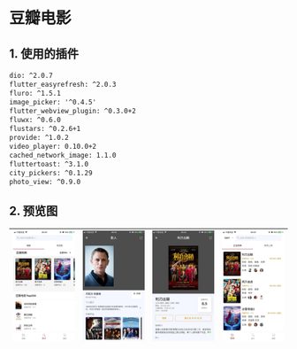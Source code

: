 # 豆瓣电影

## 1. 使用的插件

```flutter
dio: ^2.0.7
flutter_easyrefresh: ^2.0.3
fluro: ^1.5.1
image_picker: '^0.4.5'
flutter_webview_plugin: ^0.3.0+2
fluwx: ^0.6.0
flustars: ^0.2.6+1
provide: ^1.0.2
video_player: 0.10.0+2
cached_network_image: 1.1.0
fluttertoast: ^3.1.0
city_pickers: ^0.1.29
photo_view: ^0.9.0
```

## 2. 预览图

| ![](./preview/01.jpeg)    |  ![](./preview/02.jpeg)    | ![](./preview/03.jpeg)   |  ![](./preview/04.jpeg)   |
| :--------------------------------: | :---------------------------------: | :-------------------------------: | :-------------------------------:  |